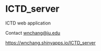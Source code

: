 # ICTD_server
ICTD web application

Contact wnchang@iu.edu 

https://wnchang.shinyapps.io/ICTD_server

